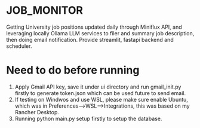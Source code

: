 # JOB_MONITOR
Getting University job positions updated daily through Miniflux API, and leveraging locally Ollama LLM services to filer and summary job description, then doing email notification. Provide streamlit, fastapi backend and scheduler.


# Need to do before running

1. Apply Gmail API key, save it under ui directory and run gmail_init.py firstly to generate token.json which can be used future to send email.
2. If testing on Windwos and use WSL, please make sure enable Ubuntu, which was in Preferences-->WSL-->Integrations, this was based on my Rancher Desktop.
3. Running python main.py setup firstly to setup the database.
